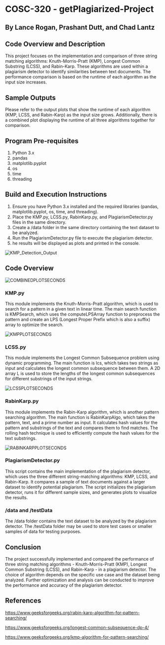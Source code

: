 # COSC-320 - getPlagiarized-Project
## By Lance Rogan, Prashant Dutt, and Chad Lantz

## Code Overview and Description
This project focuses on the implementation and comparison of three string matching algorithms: Knuth-Morris-Pratt (KMP), Longest Common Substring (LCSS), and Rabin-Karp. These algorithms are used within a plagiarism detector to identify similarities between text documents. The performance comparison is based on the runtime of each algorithm as the input size increases.

## Sample Outputs
Please refer to the output plots that show the runtime of each algorithm (KMP, LCSS, and Rabin-Karp) as the input size grows. Additionally, there is a combined plot displaying the runtime of all three algorithms together for comparison.

## Program Pre-requisites
1. Python 3.x
2. pandas
3. matplotlib.pyplot
4. os
5. time
6. threading

## Build and Execution Instructions
1. Ensure you have Python 3.x installed and the required libraries (pandas, matplotlib.pyplot, os, time, and threading).
2. Place the KMP.py, LCSS.py, RabinKarp.py, and PlagiarismDetector.py files in the same directory.
3. Create a /data folder in the same directory containing the text dataset to be analyzed.
4. Run the PlagiarismDetector.py file to execute the plagiarism detector.
5. he results will be displayed as plots and printed in the console.

![KMP_Detection_Output](https://user-images.githubusercontent.com/113868682/231638970-61eb7f84-418d-48ed-a823-797fbb2e3fed.png)

## Code Overview

![COMBINEDPLOTSECONDS](https://user-images.githubusercontent.com/113868682/231639275-070b55f3-d94e-4863-978a-c07dd71372aa.png)

### KMP.py
This module implements the Knuth-Morris-Pratt algorithm, which is used to search for a pattern in a given text in linear time. The main search function is KMPSearch, which uses the computeLPSArray function to preprocess the pattern and create an LPS (Longest Proper Prefix which is also a suffix) array to optimize the search.

![KMPPLOTSECONDS](https://user-images.githubusercontent.com/113868682/231639209-17b27414-8e80-475f-b50d-0183ff14b68f.png)

### LCSS.py
This module implements the Longest Common Subsequence problem using dynamic programming. The main function is lcs, which takes two strings as input and calculates the longest common subsequence between them. A 2D array L is used to store the lengths of the longest common subsequences for different substrings of the input strings.

![LCSSPLOTSECONDS](https://user-images.githubusercontent.com/113868682/231639161-04fbea03-f05f-47a3-a927-4e341a714a4e.png)

### RabinKarp.py
This module implements the Rabin-Karp algorithm, which is another pattern searching algorithm. The main function is RabinKarpAlgo, which takes the pattern, text, and a prime number as input. It calculates hash values for the pattern and substrings of the text and compares them to find matches. The rolling hash technique is used to efficiently compute the hash values for the text substrings.

![RABINKARPPLOTSECONDS](https://user-images.githubusercontent.com/113868682/231639120-5a930593-044c-48bc-bab0-279e13fbebc8.png)

### PlagiarismDetector.py
This script contains the main implementation of the plagiarism detector, which uses the three different string-matching algorithms: KMP, LCSS, and Rabin-Karp. It compares a sample of text documents against a larger dataset to identify potential plagiarism. The script initializes the plagiarism detector, runs it for different sample sizes, and generates plots to visualize the results.

### /data and /testData
The /data folder contains the text dataset to be analyzed by the plagiarism detector. The /testData folder may be used to store test cases or smaller samples of data for testing purposes.

## Conclusion
The project successfully implemented and compared the performance of three string matching algorithms - Knuth-Morris-Pratt (KMP), Longest Common Substring (LCSS), and Rabin-Karp - in a plagiarism detector. The choice of algorithm depends on the specific use case and the dataset being analyzed. Further optimization and analysis can be conducted to improve the performance and accuracy of the plagiarism detector.

## References
https://www.geeksforgeeks.org/rabin-karp-algorithm-for-pattern-searching/


https://www.geeksforgeeks.org/longest-common-subsequence-dp-4/

https://www.geeksforgeeks.org/kmp-algorithm-for-pattern-searching/

